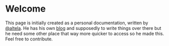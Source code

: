 # Welcome

This page is initially created as a personal documentation, written by [@altela](www,github.com/altela).
He has his own [blog](www.altelasoftware.com) and supposedly to write things over there but he need some other place that way more quicker to access so he made this.
Feel free to contribute.
